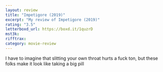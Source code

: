 ```yaml
---
layout: review
title: "Impetigore (2019)"
excerpt: "My review of Impetigore (2019)"
rating: "3.5"
letterboxd_url: https://boxd.it/1quzrD
mst3k:
rifftrax:
category: movie-review
---
```


I have to imagine that slitting your own throat hurts a fuck ton, but these folks make it look like taking a big pill
